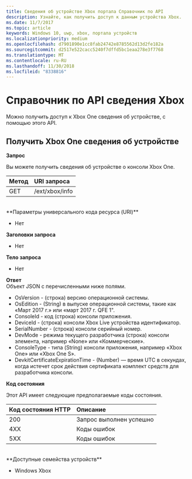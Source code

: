 ```yaml
---
title: Сведения об устройстве Xbox портала Справочник по API
description: Узнайте, как получить доступ к данным устройства Xbox.
ms.date: 11/7/2017
ms.topic: article
keywords: Windows 10, uwp, xbox, портала устройств
ms.localizationpriority: medium
ms.openlocfilehash: d7901890e1cc8fab24742e8785562d13d2fe182a
ms.sourcegitcommit: d2517e522cacc5240f7dffd5bc1eaa278e3f7768
ms.translationtype: MT
ms.contentlocale: ru-RU
ms.lasthandoff: 11/30/2018
ms.locfileid: "8338816"
---
```

# <a name="xbox-info-api-reference"></a>Справочник по API сведения Xbox   
Можно получить доступ к Xbox One сведения об устройстве, с помощью этого API.

## <a name="get-xbox-one-device-information"></a>Получить Xbox One сведения об устройстве

**Запрос**

Вы можете получить сведения об устройстве о консоли Xbox One.

Метод      | URI запроса
:------     | :-----
GET | /ext/xbox/info
<br />
**Параметры универсального кода ресурса (URI)**

- Нет

**Заголовки запроса**

- Нет

**Тело запроса**

- Нет

**Ответ**   
Объект JSON с перечисленными ниже полями.

* OsVersion - (строка) версию операционной системы.
* OsEdition - (String) в выпуске операционной системы, такие как «Март 2017 г.» или «март 2017 г. QFE 1".
* ConsoleId - код (строка) консоли приложения.
* DeviceId - (строка) консоли Xbox Live устройства идентификатор.
* SerialNumber - (строка) консоли серийный номер.
* DevMode - режима текущего разработчика (строка) консоли элемента, например «None» или «Коммерческие».
* ConsoleType - типа (String) консоли приложения, например «Xbox One» или «Xbox One S».
* DevkitCertificateExpirationTime - (Number) — время UTC в секундах, когда истечет срок действия сертификата комплект средств для разработчика консоли.

**Код состояния**

Этот API имеет следующие предполагаемые коды состояния.

Код состояния HTTP      | Описание
:------     | :-----
200 | Запрос выполнен успешно
4XX | Коды ошибок
5XX | Коды ошибок

<br />
**Доступные семейства устройств**

* Windows Xbox
